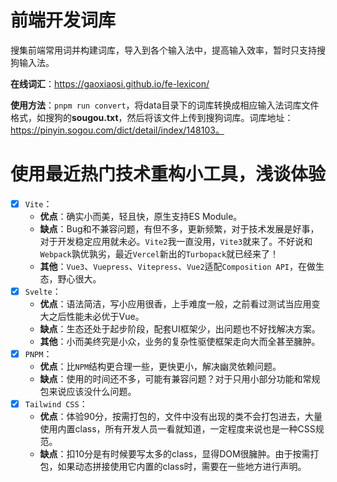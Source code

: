 # 前端开发词库
搜集前端常用词并构建词库，导入到各个输入法中，提高输入效率，暂时只支持搜狗输入法。

**在线词汇**：https://gaoxiaosi.github.io/fe-lexicon/

**使用方法**：`pnpm run convert`，将data目录下的词库转换成相应输入法词库文件格式，如搜狗的**sougou.txt**，然后将该文件上传到搜狗词库。词库地址：https://pinyin.sogou.com/dict/detail/index/148103。

# 使用最近热门技术重构小工具，浅谈体验
- [x] `Vite`：
  - **优点**：确实小而美，轻且快，原生支持ES Module。
  - **缺点**：Bug和不兼容问题，有但不多，更新频繁，对于技术发展是好事，对于开发稳定应用就未必。`Vite2`我一直没用，`Vite3`就来了。不好说和`Webpack`孰优孰劣，最近`Vercel`新出的`Turbopack`就已经来了！
  - **其他**：`Vue3`、`Vuepress`、`Vitepress`、`Vue2`适配`Composition API`，在做生态，野心很大。
- [x] `Svelte`：
  - **优点**：语法简洁，写小应用很香，上手难度一般，之前看过测试当应用变大之后性能未必优于Vue。
  - **缺点**：生态还处于起步阶段，配套UI框架少，出问题也不好找解决方案。
  - **其他**：小而美终究是小众，业务的复杂性驱使框架走向大而全甚至臃肿。
- [x] `PNPM`：
  - **优点**：比`NPM`结构更合理一些，更快更小，解决幽灵依赖问题。
  - **缺点**：使用的时间还不多，可能有兼容问题？对于只用小部分功能和常规包来说应该没什么问题。
- [x] `Tailwind CSS`：
  - **优点**：体验90分，按需打包的，文件中没有出现的类不会打包进去，大量使用内置class，所有开发人员一看就知道，一定程度来说也是一种CSS规范。
  - **缺点**：扣10分是有时候要写太多的class，显得DOM很臃肿。由于按需打包，如果动态拼接使用它内置的class时，需要在一些地方进行声明。